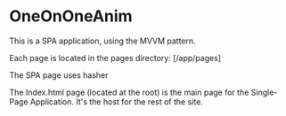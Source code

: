 # OneOnOneAnim

This is a SPA application, using the MVVM pattern.

Each page is located in the pages directory: [/app/pages]

The SPA page uses hasher

The Index.html page (located at the root) is the main page for the Single-Page Application. It's the host for the rest of the site.
